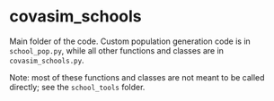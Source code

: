 # covasim_schools

Main folder of the code. Custom population generation code is in `school_pop.py`, while all other functions and classes are in `covasim_schools.py`.

Note: most of these functions and classes are not meant to be called directly; see the `school_tools` folder.